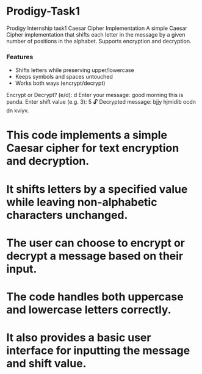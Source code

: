 # Prodigy-Task1
Prodigy Internship task1 Caesar Cipher Implementation
A simple Caesar Cipher implementation that shifts each letter in the message by a given number of positions in the alphabet. Supports encryption and decryption.

### Features
- Shifts letters while preserving upper/lowercase
- Keeps symbols and spaces untouched
- Works both ways (encrypt/decrypt)

Encrypt or Decrypt? (e/d): d
Enter your message: good morning this is panda.
Enter shift value (e.g. 3): 5 
🔓 Decrypted message: bjjy hjmidib ocdn dn kviyv.

# This code implements a simple Caesar cipher for text encryption and decryption.
# It shifts letters by a specified value while leaving non-alphabetic characters unchanged.
# The user can choose to encrypt or decrypt a message based on their input.
# The code handles both uppercase and lowercase letters correctly.
# It also provides a basic user interface for inputting the message and shift value.
